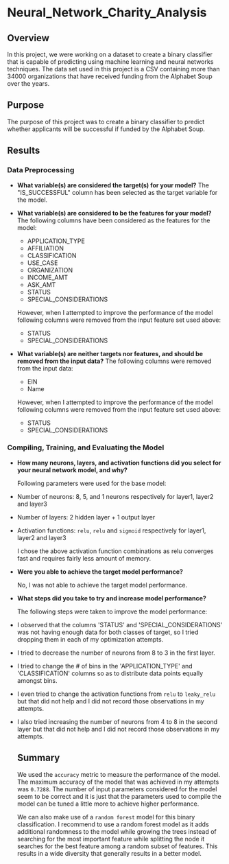 # Neural_Network_Charity_Analysis

## Overview

In this project, we were working on a dataset to create a binary classifier that is capable of predicting using 
machine learning and neural networks techniques. The data set used in this project is a CSV containing more
than 34000 organizations that have received funding from the Alphabet Soup over the years.

## Purpose
The purpose of this project was to create a binary classifier to predict whether applicants will be successful
if funded by the Alphabet Soup.

## Results

### Data Preprocessing

-   **What variable(s) are considered the target(s) for your model?**
    The "IS_SUCCESSFUL" column has been selected as the target variable for the model.

-   **What variable(s) are considered to be the features for your model?**
    The following columns have been considered as the features for the model:
    - APPLICATION_TYPE
    - AFFILIATION
    - CLASSIFICATION
    - USE_CASE
    - ORGANIZATION
    - INCOME_AMT
    - ASK_AMT
    - STATUS
    - SPECIAL_CONSIDERATIONS

    However, when I attempted to improve the performance of the model following columns were removed from the
    input feature set used above:
    - STATUS
    - SPECIAL_CONSIDERATIONS

-   **What variable(s) are neither targets nor features, and should be removed from the input data?**
    The following columns were removed from the input data:
    - EIN
    - Name

    However, when I attempted to improve the performance of the model following columns were removed from the
    input feature set used above:
    - STATUS
    - SPECIAL_CONSIDERATIONS

### Compiling, Training, and Evaluating the Model

-   **How many neurons, layers, and activation functions did you select for your neural network model, and why?**

    Following parameters were used for the base model:
-   Number of neurons: 8, 5, and 1 neurons respectively for layer1, layer2 and layer3
-   Number of layers: 2 hidden layer + 1 output layer
-   Activation functions: `relu`, `relu` and `sigmoid` respectively for layer1, layer2 and layer3

    I chose the above activation function combinations as relu converges fast and requires fairly less amount of memory.

-   **Were you able to achieve the target model performance?**

    No, I was not able to achieve the target model performance.

-   **What steps did you take to try and increase model performance?**

    The following steps were taken to improve the model performance:

-   I observed that the columns 'STATUS' and 'SPECIAL_CONSIDERATIONS' was not having enough data for both classes of target,
    so I tried dropping them in each of my optimization attempts.

-   I tried to decrease the number of neurons from 8 to 3 in the first layer.

-    I tried to change the # of bins in the 'APPLICATION_TYPE' and 'CLASSIFICATION' columns so as to distribute data points equally amongst
    bins.

-   I even tried to change the activation functions from `relu` to `leaky_relu` but that did not help and I did not
    record those observations in my attempts.

-   I also tried increasing the number of neurons from 4 to 8 in the second layer but that did not help and I did not
    record those observations in my attempts.

    ## Summary

    We used the `accuracy` metric to measure the performance of the model. The maximum accuracy of the model that was achieved in my attempts was
    `0.7288`. The number of input parameters considered for the model seem to be correct and it is just that the parameters used to compile the model
    can be tuned a little more to achieve higher performance.

    We can also make use of a `random forest` model for this binary classification. I recommend to use a random forest model as it adds additional
    randomness to the model while growing the trees instead of searching for the most important feature while splitting the node it searches for the
    best feature among a random subset of features. This results in a wide diversity that generally results in a better model. 